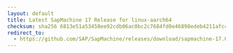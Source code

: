 ```yaml
---
layout: default
title: Latest SapMachine 17 Release for linux-aarch64
checksum: sha256 6813e51a53450ee92cdb06ac0bc2c7684fd0e46898edeb4211afc4fd4f9bc8f5
redirect_to:
  - https://github.com/SAP/SapMachine/releases/download/sapmachine-17.0.16/sapmachine-jre-17.0.16_linux-aarch64_bin.tar.gz
---
```


